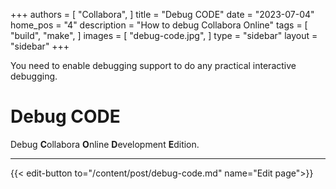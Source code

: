 +++
authors = [
    "Collabora",
]
title = "Debug CODE"
date = "2023-07-04"
home_pos = "4"
description = "How to debug Collabora Online"
tags = [
    "build",
    "make",
]
images = [
    "debug-code.jpg",
]
type = "sidebar"
layout = "sidebar"
+++

You need to enable debugging support to do any practical interactive debugging.

<!--more-->
# Debug CODE
Debug **C**ollabora **O**nline **D**evelopment **E**dition.

<section id="debug-code" class="debug-code-content">

</section>

---

<section id="debug-code-android" class="build-code-content">

</section>

{{< edit-button to="/content/post/debug-code.md" name="Edit page">}}
